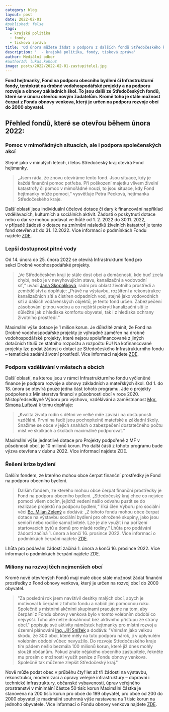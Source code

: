 ```yaml
---
category: blog
layout: post
date: 2022-02-01
#published: false
tags: 
  - krajská politika
  - fondy
  - tisková zpráva
title: 'Od února můžete žádat o podporu z dalších fondů Středočeského kraje!'
description: '  - krajská politika, fondy, tisková zpráva'
author: Mediální odbor
#authorId: lukas.kohout
image: posts/2022/2022-02-01-zastupitele1.jpg
---
```


**Fond hejtmanky, Fond na podporu obecního bydlení či Infrastrukturní fondy, tentokrát na drobné vodohospodářské projekty a na podporu rozvoje a obnovy základních škol. To jsou další ze Středočeských fondů, které se v únoru otevřou novým žadatelům. Kromě toho je stále možnost čerpat z Fondu obnovy venkova, který je určen na podporu rozvoje obcí do 2000 obyvatel.**

## Přehled fondů, které se otevřou během února 2022:

### Pomoc v mimořádných situacích, ale i podpora společenských akcí
Stejně jako v minulých letech, i letos Středočeský kraj otevírá Fond hejtmanky. 
> „Jsem ráda, že znovu otevíráme tento fond. Jsou situace, kdy je každá finanční pomoc potřeba. Při poškození majetku vlivem živelní katastrofy či pomoc v mimořádné nouzi, to jsou situace, kdy Fond hejtmanky může pomoci,“ vysvětluje Petra Pecková, hejtmanka Středočeského kraje. 

Další oblastí jsou individuální účelové dotace či dary k financování například vzdělávacích, kulturních a sociálních aktivit. Žádosti o poskytnutí dotace nebo o dar se mohou podávat ve lhůtě od 1. 2. 2022 do 30.11. 2022, v případě žádostí o dotace na zmírnění následků živelních katastrof je tento fond otevřen až do 31. 12.2022. Více informací o podmínkách Fondu najdete [ZDE](https://www.kr-stredocesky.cz/web/urad/stredocesky-fond-hejtmanky;jsessionid=93E32DD168F9EF9720A2E67938EC1663.liferay_s1).

### Lepší dostupnost pitné vody
Od 14. února do 25. února 2022 se otevírá Infrastrukturní fond pro sekci Drobné vodohospodářské projekty. 
> „Ve Středočeském kraji je stále dost obcí a domácností, kde buď zcela chybí, nebo je v nevyhovujícím stavu, kanalizační a vodovodní síť,“ uvádí [Jana Skopalíková](https://stredocesky.pirati.cz/lide/jana-skopalikova/), radní pro oblast životního prostředí a zemědělství a doplňuje: „Právě na výstavbu, rozšíření a rekonstrukce kanalizačních sítí a čistíren odpadních vod, stejně jako vodovodních sítí a dalších vodárenských objektů, je tento fond určen. Zabezpečení zásobování pitnou vodou a co nejširší pokrytí kanalizační sítí je důležité jak z hlediska komfortu obyvatel, tak i z hlediska ochrany životního prostředí.“

Maximální výše dotace je 1 milion korun. Je důležité zmínit, že Fond na Drobné vodohospodářské projekty je výhradně zaměřen na drobné vodohospodářské projekty, které nejsou spolufinancované z jiných dotačních titulů ze státního rozpočtu a rozpočtu EU! Na kofinancované projekty lze podat žádost o dotaci ze Středočeského Infrastrukturního fondu – tematické zadání životní prostředí. Více informací najdete [ZDE](https://www.kr-stredocesky.cz/web/zivotni-prostredi/isfdvp;jsessionid=93E32DD168F9EF9720A2E67938EC1663.liferay_s1).

### Podpora vzdělávání v městech a obcích
Další oblastí, na kterou jsou v rámci Infrastrukturního fondu vyčleněné finance je podpora rozvoje a obnovy základních a mateřských škol. Od 1. do 18. února se otevírá pouze jedna část tohoto programu. Jde o projekty podpořené z Ministerstva financí v působnosti obcí v roce 2020. Místopředsedkyně Výboru pro výchovu, vzdělávání a zaměstnanost [Mgr. Simona Luftová](https://stredocesky.pirati.cz/lide/simona-luftova/)  k tomu doplňuje: 
> „Kvalita života rodin s dětmi ve velké míře závisí i na dostupnosti vzdělání. První na řadě jsou pochopitelně mateřské a základní školy. Snažíme se obce v jejich snahách o zabezpečení dostatečného počtu míst ve školkách a školách maximálně podporovat.“ 

Maximální výše jednotlivé dotace pro Projekty podpořené z MF v působnosti obcí, je 10 milionů korun. Pro další části z tohoto programu bude výzva otevřena v dubnu 2022. Více informací najdete ZDE.

### Řešení krize bydlení
Dalším fondem, ze kterého mohou obce čerpat finanční prostředky je Fond na podporu obecního bydlení. 
> Dalším fondem, ze kterého mohou obce čerpat finanční prostředky je Fond na podporu obecního bydlení. „Středočeský kraj chce co nejvíce pomoci všem obcím, jejichž vedení našlo odvahu pustit se do realizace projektů na podporu bydlení,“ říká člen Výboru pro sociální věci [Bc. Milan Zelený](https://stredocesky.pirati.cz/lide/milan-zeleny/) a dodává: „Z  tohoto fondu mohou obce čerpat dotace na výstavbu sociální bydlení pro ohrožené skupiny, jako jsou senioři nebo rodiče samoživitelé. Lze je ale využít i na pořízení startovacích bytů a domů pro mladé rodiny.“ Lhůta pro podávání žádostí začíná 1. února a končí 16. prosince 2022. Více informací o podmínkách čerpání najdete [ZDE](https://www.kr-stredocesky.cz/web/odbor-rizeni-dotacnich-projektu/stredocesky-fond-na-podporu-obecniho-bydleni).

Lhůta pro podávání žádostí začíná 1. února a končí 16. prosince 2022. Více informací o podmínkách čerpání najdete ZDE.

### Miliony na rozvoj těch nejmenších obcí
Kromě nově otevřených Fondů mají malé obce stále možnost žádat finanční prostředky z Fond obnovy venkova, který je určen na rozvoj obcí do 2000 obyvatel. 
> "Za poslední rok jsem navštívil desítky malých obcí, abych je motivoval k čerpání z tohoto fondu a nabídl jim pomocnou ruku. Společně s místními akčními skupinami pracujeme na tom, aby čerpání z Fondu obnovy venkova bylo v tomto volebním období co nejvyšší. Toho ale nelze dosáhnout bez aktivního přístupu ze strany obcí." popisuje své aktivity náměstek hejtmanky pro místní rozvoj a územní plánování [Ing. Jiří Snížek](https://stredocesky.pirati.cz/lide/jiri-snizek/) a dodává: "Vnímám jako velkou škodu, že 300 obcí, které měly na tuto podporu nárok, ji v uplynulém volebním období vůbec nevyužilo. Do rozvoje Středočeského kraje tím pádem nešlo bezmála 100 milionů korun, které již dnes mohly sloužit občanům. Pokud znáte nějakého obecního zastupitele, řekněte mu prosím o možnosti využít peníze z Fondu obnovy venkova. Společně tak můžeme zlepšit Středočeský kraj."

Nově může podat obec v průběhu čtyř let až tři žádosti na výstavbu, rekonstrukci, modernizaci a opravy veřejné infrastruktury – dopravní i technické infrastruktury, občanské vybavenosti, úprav veřejného prostranství v minimální částce 50 tisíc korun Maximální částka je stanovena na 200 tisíc korun pro obce do 199 obyvatel, pro obce od 200 do 2000 obyvatel je maximální souhrnná výše nastavena na 1 tisíc korun na jednoho obyvatele. Více informací o Fondu obnovy venkova najdete [ZDE](https://www.kr-stredocesky.cz/web/odbor-rizeni-dotacnich-projektu/stredocesky-fond-obnovy-venkova/-/asset_publisher/Le9IJDmhQX7L/content/stredocesky-fond-obnovy-venkova-2021-2024?redirect=https%3A%2F%2Fwww.kr-stredocesky.cz%2Fweb%2Fodbor-rizeni-dotacnich-projektu%2Fstredocesky-fond-obnovy-venkova%3Fp_p_id%3D101_INSTANCE_Le9IJDmhQX7L%26p_p_lifecycle%3D0%26p_p_state%3Dnormal%26p_p_mode%3Dview%26p_p_col_id%3Dcolumn-2%26p_p_col_count%3D2).
